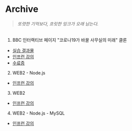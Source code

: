 # Archive

> ###### 또렷한 기억보다, 흐릿한 잉크가 오래 남는다.

1. BBC 인터랙티브 페이지 "코로나19가 바꿀 사무실의 미래" 클론
- [실습 결과물](https://jihogrammer.github.io/Archive/1MINCODING/BBC-COVID19/index.html)
- [인프런 강의](https://inf.run/Tvuf)
- [수료증](https://www.inflearn.com/certificate/138705-325919-1909435)

2. WEB2 - Node.js
- [인프런 강의](https://inf.run/aaoD)

3. WEB2
- [인프런 강의](https://inf.run/nHbu)

4. WEB2 - Node.js - MySQL
- [인프런 강의](https://inf.run/dU5Z)